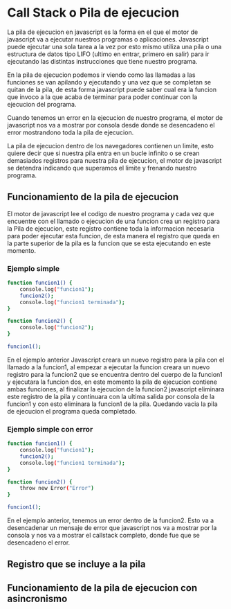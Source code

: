 # Call Stack o Pila de ejecucion

La pila de ejecucion en javascript es la forma en el que el motor de javascript va a ejecutar nuestros programas o aplicaciones. Javascript puede ejecutar una sola tarea a la vez por esto mismo utiliza una pila o una estructura de datos tipo LIFO (ultimo en entrar, primero en salir) para ir ejecutando las distintas instrucciones que tiene nuestro programa.

En la pila de ejecucion podemos ir viendo como las llamadas a las funciones se van apilando y ejecutando y una vez que se completan se quitan de la pila, de esta forma javascript puede saber cual era la funcion que invoco a la que acaba de terminar para poder continuar con la ejecucion del programa.

Cuando tenemos un error en la ejecucion de nuestro programa, el motor de javascript nos va a mostrar por consola desde donde se desencadeno el error mostrandono toda la pila de ejecucion.

La pila de ejecucion dentro de los navegadores contienen un limite, esto quiere decir que si nuestra pila entra en un bucle infinito o se crean demasiados registros para nuestra pila de ejecucion, el motor de javascript se detendra indicando que superamos el limite y frenando nuestro programa.

## Funcionamiento de la pila de ejecucion

El motor de javascript lee el codigo de nuestro programa y cada vez que encuentre con el llamado o ejecucion de una funcion crea un registro para la Pila de ejecucion, este registro contiene toda la informacion necesaria para poder ejecutar esta funcion, de esta manera el registro que queda en la parte superior de la pila es la funcion que se esta ejecutando en este momento.

### Ejemplo simple

```bash
function funcion1() {
    console.log("funcion1");
    funcion2();
    console.log("funcion1 terminada");
}

function funcion2() {
    console.log("funcion2");
}

funcion1();
```

En el ejemplo anterior Javascript creara un nuevo registro para la pila con el llamado a la funcion1, al empezar a ejecutar la funcion creara un nuevo registro para la funcion2 que se encuentra dentro del cuerpo de la funcion1 y ejecutara la funcion dos, en este momento la pila de ejecucion contiene ambas funciones, al finalizar la ejecucion de la funcion2 javascript eliminara este registro de la pila y continuara con la ultima salida por consola de la funcion1 y con esto eliminara la funcion1 de la pila. Quedando vacia la pila de ejecucion el programa queda completado.

### Ejemplo simple con error

```bash
function funcion1() {
    console.log("funcion1");
    funcion2();
    console.log("funcion1 terminada");
}

function funcion2() {
    throw new Error("Error")
}

funcion1();
```

En el ejemplo anterior, tenemos un error dentro de la funcion2. Esto va a desencadenar un mensaje de error que javascript nos va a mostrar por la consola y nos va a mostrar el callstack completo, donde fue que se desencadeno el error.

## Registro que se incluye a la pila

## Funcionamiento de la pila de ejecucion con asincronismo
